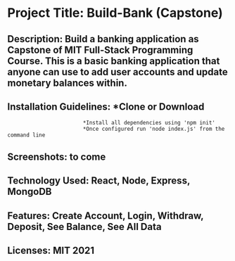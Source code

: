 # Project Title: Build-Bank (Capstone) 
## Description: Build a banking application as Capstone of MIT Full-Stack Programming Course. This is a basic banking application that anyone can use to add user accounts and update monetary balances within.
## Installation Guidelines: *Clone or Download
                            *Install all dependencies using 'npm init'
                            *Once configured run 'node index.js' from the command line
## Screenshots: to come
## Technology Used: React, Node, Express, MongoDB
## Features: Create Account, Login, Withdraw, Deposit, See Balance, See All Data
## Licenses: MIT 2021
